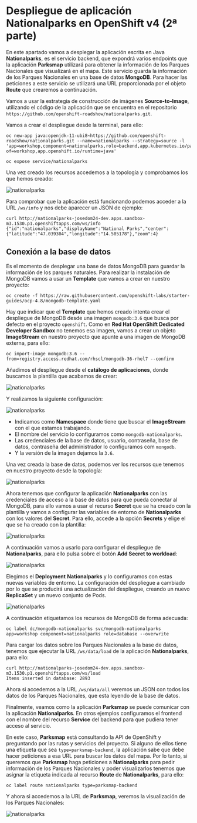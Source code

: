 # Despliegue de aplicación Nationalparks en OpenShift v4 (2ª parte)

En este apartado vamos a desplegar la aplicación escrita en Java **Nationalparks**, es el servicio backend, que expondrá varios endpoints que la aplicación **Parksmap** utilizará para obtener la información de los Parques Nacionales que visualizará en el mapa. Este servicio guarda la información de los Parques Nacionales en una base de datos **MongoDB**. Para hacer las peticiones a este servicio se utilizará una URL proporcionada por el objeto **Route** que crearemos a continuación.

Vamos a usar la estrategia de construcción de imágenes **Source-to-Image**, utilizando el código de la aplicación que se encuentra en el repositorio `https://github.com/openshift-roadshow/nationalparks.git`.

Vamos a crear el despliegue desde la terminal, para ello:

    oc new-app java:openjdk-11-ubi8~https://github.com/openshift-roadshow/nationalparks.git --name=nationalparks --strategy=source -l 'app=workshop,component=nationalparks,role=backend,app.kubernetes.io/part-of=workshop,app.openshift.io/runtime=java'
                    
    oc expose service/nationalparks

Una vez creado los recursos accedemos a la topología y comprobamos los que hemos creado:

![nationalparks](img/nationalparks1.png)

Para comprobar que la aplicación está funcionando podemos acceder a la URL `/ws/info` y nos debe aparecer un JSON de ejemplo:

    curl http://nationalparks-josedom24-dev.apps.sandbox-m3.1530.p1.openshiftapps.com/ws/info   
    {"id":"nationalparks","displayName":"National Parks","center":{"latitude":"47.039304","longitude":"14.505178"},"zoom":4}

## Conexión a la base de datos

Es el momento de desplegar una base de datos MongoDB para guardar la información de los parques naturales. Para realizar la instalación de MongoDB vamos a usar un **Template** que vamos a crear en nuestro proyecto:

    oc create -f https://raw.githubusercontent.com/openshift-labs/starter-guides/ocp-4.8/mongodb-template.yaml

Hay que indicar que el **Template** que hemos creado intenta crear el despliegue de MongoDB desde una imagen `mongodb:3.6` que busca por defecto en el proyecto `openshift`. Como en **Red Hat OpenShift Dedicated Developer Sandbox** no tenemos esa imagen, vamos a crear un objeto **ImageStream** en nuestro proyecto que apunte a una imagen de MongoDB externa, para ello:

    oc import-image mongodb:3.6 --from=registry.access.redhat.com/rhscl/mongodb-36-rhel7 --confirm

Añadimos el despliegue desde el **catálogo de aplicaciones**, donde buscamos la plantilla que acabamos de crear:

![nationalparks](img/nationalparks2.png)

Y realizamos la siguiente configuración:

![nationalparks](img/nationalparks3.png)

* Indicamos como **Namespace** donde tiene que buscar el **ImageStream** con el que estamos trabajando.
* El nombre del servicio lo configuramos como `mongodb-nationalparks`.
* Las credenciales de la base de datos, usuario, contraseña, base de datos, contraseña del administrador lo configuramos com `mongodb`.
* Y la versión de la imagen dejamos la `3.6`.

Una vez creada la base de datos, podemos ver los recursos que tenemos en nuestro proyecto desde la topología:

![nationalparks](img/nationalparks4.png)

Ahora tenemos que configurar la aplicación **Nationalparks** con las credenciales de acceso a la base de datos para que pueda conectar al MongoDB, para ello vamos a usar el recurso **Secret** que se ha creado con la plantilla y vamos a configurar las variables de entorno de **Nationalparks** con los valores del **Secret**. Para ello, accede a la opción **Secrets** y elige el que se ha creado con la plantilla:

![nationalparks](img/nationalparks5.png)

A continuación vamos a usarlo para configurar el despliegue de **Nationalparks**, para ello pulsa sobre el botón **Add Secret to workload**:

![nationalparks](img/nationalparks6.png)

Elegimos el **Deployment** **Nationalparks** y lo configuramos con estas nuevas variables de entorno. La configuración del despliegue a cambiado por lo que se producirá una actualización del despliegue, creando un nuevo **ReplicaSet** y un nuevo conjunto de Pods.

![nationalparks](img/nationalparks7.png)

A continuación etiquetamos los recursos de MongoDB de forma adecuada:

    oc label dc/mongodb-nationalparks svc/mongodb-nationalparks app=workshop component=nationalparks role=database --overwrite

Para cargar los datos sobre los Parques Nacionales a la base de datos, tenemos que ejecutar la URL `/ws/data/load` de la aplicación **Nationalparks**, para ello:

    curl http://nationalparks-josedom24-dev.apps.sandbox-m3.1530.p1.openshiftapps.com/ws/load
    Items inserted in database: 2893

Ahora si accedemos a la URL `/ws/data/all` veremos un JSON con todos los datos de los Parques Nacionales, que esta leyendo de la base de datos.

Finalmente, veamos como la aplicación **Parksmap** se puede comunicar con la aplicación **Nationalparks**. En otros ejemplos configuramos el frontend con el nombre del recurso **Service** del backend para que pudiera tener acceso al servicio.

En este caso, **Parksmap** está consultando la API de OpenShift y preguntando por las rutas y servicios del proyecto. Si alguno de ellos tiene una etiqueta que sea `type=parksmap-backend`, la aplicación sabe que debe hacer peticiones a esa URL para buscar los datos del mapa. Por lo tanto, si queremos que **Parksmap** haga peticiones a **Nationalparks** para pedir información de los Parques Nacionales y poder visualizarlos tenemos que asignar la etiqueta indicada al recurso **Route** de **Nationalparks**, para ello:

    oc label route nationalparks type=parksmap-backend

Y ahora si accedemos a la URL de **Parksmap**, veremos la visualización de los Parques Nacionales:

![nationalparks](img/nationalparks8.png)